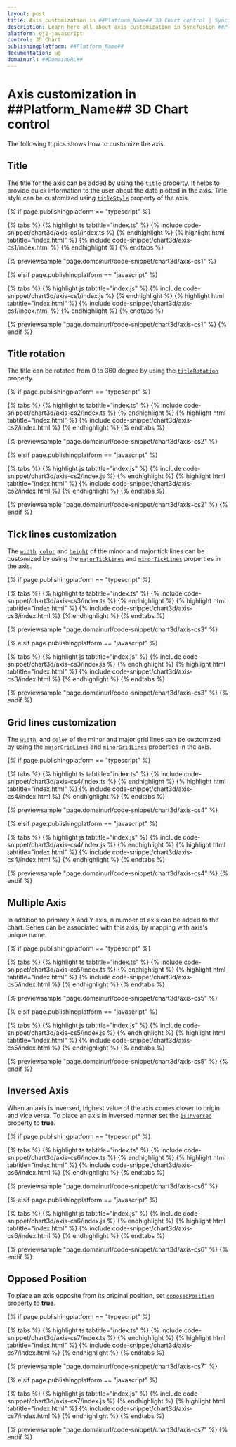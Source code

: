 ```yaml
---
layout: post
title: Axis customization in ##Platform_Name## 3D Chart control | Syncfusion
description: Learn here all about axis customization in Syncfusion ##Platform_Name## 3D Chart control of Syncfusion Essential JS 2 and more.
platform: ej2-javascript
control: 3D Chart
publishingplatform: ##Platform_Name##
documentation: ug
domainurl: ##DomainURL##
---
```


# Axis customization in ##Platform_Name## 3D Chart control

The following topics shows how to customize the axis.

## Title

The title for the axis can be added by using the [`title`](../api/chart3d/axis3D/#title) property. It helps to provide quick information to the user about the data plotted in the axis. Title style can be customized using [`titleStyle`](../api/chart3d/axis3D/#titlestyle) property of the axis.

{% if page.publishingplatform == "typescript" %}

 {% tabs %}
{% highlight ts tabtitle="index.ts" %}
{% include code-snippet/chart3d/axis-cs1/index.ts %}
{% endhighlight %}
{% highlight html tabtitle="index.html" %}
{% include code-snippet/chart3d/axis-cs1/index.html %}
{% endhighlight %}
{% endtabs %}
        
{% previewsample "page.domainurl/code-snippet/chart3d/axis-cs1" %}

{% elsif page.publishingplatform == "javascript" %}

{% tabs %}
{% highlight js tabtitle="index.js" %}
{% include code-snippet/chart3d/axis-cs1/index.js %}
{% endhighlight %}
{% highlight html tabtitle="index.html" %}
{% include code-snippet/chart3d/axis-cs1/index.html %}
{% endhighlight %}
{% endtabs %}

{% previewsample "page.domainurl/code-snippet/chart3d/axis-cs1" %}
{% endif %}

## Title rotation

The title can be rotated from 0 to 360 degree by using the [`titleRotation`](../api/chart/axis/#titlerotation) property.

{% if page.publishingplatform == "typescript" %}

 {% tabs %}
{% highlight ts tabtitle="index.ts" %}
{% include code-snippet/chart3d/axis-cs2/index.ts %}
{% endhighlight %}
{% highlight html tabtitle="index.html" %}
{% include code-snippet/chart3d/axis-cs2/index.html %}
{% endhighlight %}
{% endtabs %}
        
{% previewsample "page.domainurl/code-snippet/chart3d/axis-cs2" %}

{% elsif page.publishingplatform == "javascript" %}

{% tabs %}
{% highlight js tabtitle="index.js" %}
{% include code-snippet/chart3d/axis-cs2/index.js %}
{% endhighlight %}
{% highlight html tabtitle="index.html" %}
{% include code-snippet/chart3d/axis-cs2/index.html %}
{% endhighlight %}
{% endtabs %}

{% previewsample "page.domainurl/code-snippet/chart3d/axis-cs2" %}
{% endif %}

## Tick lines customization

The [`width`](../api/chart3d/majorTickModel/#width), [`color`](../api/chart3d/majorTickModel/#color) and [`height`](../api/chart3d/majorTickModel/#height) of the minor and major tick lines can be customized by using the [`majorTickLines`](../api/chart3d/axis3D/#majorticklines) and [`minorTickLines`](../api/chart3d/axis3D/#minorticklines) properties in the axis.

{% if page.publishingplatform == "typescript" %}

 {% tabs %}
{% highlight ts tabtitle="index.ts" %}
{% include code-snippet/chart3d/axis-cs3/index.ts %}
{% endhighlight %}
{% highlight html tabtitle="index.html" %}
{% include code-snippet/chart3d/axis-cs3/index.html %}
{% endhighlight %}
{% endtabs %}
        
{% previewsample "page.domainurl/code-snippet/chart3d/axis-cs3" %}

{% elsif page.publishingplatform == "javascript" %}

{% tabs %}
{% highlight js tabtitle="index.js" %}
{% include code-snippet/chart3d/axis-cs3/index.js %}
{% endhighlight %}
{% highlight html tabtitle="index.html" %}
{% include code-snippet/chart3d/axis-cs3/index.html %}
{% endhighlight %}
{% endtabs %}

{% previewsample "page.domainurl/code-snippet/chart3d/axis-cs3" %}
{% endif %}

## Grid lines customization

The [`width`](../api/chart3d/majorGridModel/#width), and [`color`](../api/chart3d/majorGridModel/#color) of the minor and major grid lines can be customized by using the [`majorGridLines`](../api/chart3d/axis3D/#majorgridlines) and [`minorGridLines`](../api/chart3d/axis3D/#minorgridlines) properties in the axis.

{% if page.publishingplatform == "typescript" %}

 {% tabs %}
{% highlight ts tabtitle="index.ts" %}
{% include code-snippet/chart3d/axis-cs4/index.ts %}
{% endhighlight %}
{% highlight html tabtitle="index.html" %}
{% include code-snippet/chart3d/axis-cs4/index.html %}
{% endhighlight %}
{% endtabs %}
        
{% previewsample "page.domainurl/code-snippet/chart3d/axis-cs4" %}

{% elsif page.publishingplatform == "javascript" %}

{% tabs %}
{% highlight js tabtitle="index.js" %}
{% include code-snippet/chart3d/axis-cs4/index.js %}
{% endhighlight %}
{% highlight html tabtitle="index.html" %}
{% include code-snippet/chart3d/axis-cs4/index.html %}
{% endhighlight %}
{% endtabs %}

{% previewsample "page.domainurl/code-snippet/chart3d/axis-cs4" %}
{% endif %}

## Multiple Axis

In addition to primary X and Y axis, n number of axis can be added to the chart. Series can be associated with this axis, by mapping with axis's unique name.

{% if page.publishingplatform == "typescript" %}

 {% tabs %}
{% highlight ts tabtitle="index.ts" %}
{% include code-snippet/chart3d/axis-cs5/index.ts %}
{% endhighlight %}
{% highlight html tabtitle="index.html" %}
{% include code-snippet/chart3d/axis-cs5/index.html %}
{% endhighlight %}
{% endtabs %}
        
{% previewsample "page.domainurl/code-snippet/chart3d/axis-cs5" %}

{% elsif page.publishingplatform == "javascript" %}

{% tabs %}
{% highlight js tabtitle="index.js" %}
{% include code-snippet/chart3d/axis-cs5/index.js %}
{% endhighlight %}
{% highlight html tabtitle="index.html" %}
{% include code-snippet/chart3d/axis-cs5/index.html %}
{% endhighlight %}
{% endtabs %}

{% previewsample "page.domainurl/code-snippet/chart3d/axis-cs5" %}
{% endif %}

## Inversed Axis

<!-- markdownlint-disable MD033 -->

When an axis is inversed, highest value of the axis comes closer to origin and vice versa. To place an axis in inversed manner set the [`isInversed`](../api/chart3d/axis3D/#isinversed) property to **true**.

{% if page.publishingplatform == "typescript" %}

 {% tabs %}
{% highlight ts tabtitle="index.ts" %}
{% include code-snippet/chart3d/axis-cs6/index.ts %}
{% endhighlight %}
{% highlight html tabtitle="index.html" %}
{% include code-snippet/chart3d/axis-cs6/index.html %}
{% endhighlight %}
{% endtabs %}
        
{% previewsample "page.domainurl/code-snippet/chart3d/axis-cs6" %}

{% elsif page.publishingplatform == "javascript" %}

{% tabs %}
{% highlight js tabtitle="index.js" %}
{% include code-snippet/chart3d/axis-cs6/index.js %}
{% endhighlight %}
{% highlight html tabtitle="index.html" %}
{% include code-snippet/chart3d/axis-cs6/index.html %}
{% endhighlight %}
{% endtabs %}

{% previewsample "page.domainurl/code-snippet/chart3d/axis-cs6" %}
{% endif %}

## Opposed Position

To place an axis opposite from its original position, set [`opposedPosition`](../api/chart3d/axis3D/#opposedposition) property to **true**.

{% if page.publishingplatform == "typescript" %}

 {% tabs %}
{% highlight ts tabtitle="index.ts" %}
{% include code-snippet/chart3d/axis-cs7/index.ts %}
{% endhighlight %}
{% highlight html tabtitle="index.html" %}
{% include code-snippet/chart3d/axis-cs7/index.html %}
{% endhighlight %}
{% endtabs %}
        
{% previewsample "page.domainurl/code-snippet/chart3d/axis-cs7" %}

{% elsif page.publishingplatform == "javascript" %}

{% tabs %}
{% highlight js tabtitle="index.js" %}
{% include code-snippet/chart3d/axis-cs7/index.js %}
{% endhighlight %}
{% highlight html tabtitle="index.html" %}
{% include code-snippet/chart3d/axis-cs7/index.html %}
{% endhighlight %}
{% endtabs %}

{% previewsample "page.domainurl/code-snippet/chart3d/axis-cs7" %}
{% endif %}
